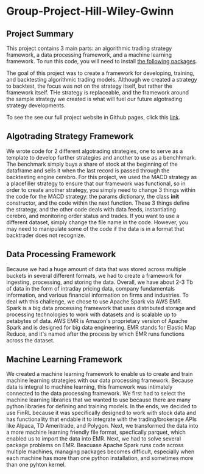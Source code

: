 # Group-Project-Hill-Wiley-Gwinn

## Project Summary

This project contains 3 main parts: an algorithmic trading strategy framework, a data processing framework, and a machine learning framework. To run this code, you will need to install [the following packages](https://julianwileymac.github.io/Group-Project-Hill-Wiley-Gwinn/libraries).

The goal of this project was to create a framework for developing, training, and backtesting algorithmic trading models. Although we created a strategy to backtest, the focus was not on the strategy itself, but rather the framework itself. THe strategy is replaceable, and the framework around the sample strategy we created is what will fuel our future algotrading strategy developments.

To see the see our full project website in Github pages, click this [link](https://angelmvhill.github.io/Group-Project-Hill-Wiley-Gwinn/).

## Algotrading Strategy Framework

We wrote code for 2 different algotrading strategies, one to serve as a template to develop further strategies and another to use as a benchhmark. The benchmark simply buys a share of stock at the beginning of the dataframe and sells it when the last record is passed through the backtesting engine cerebro. For this project, we used the MACD strategy as a placefiller strategy to ensure that our framework was functional, so in order to create another strategy, you simply need to change 3 things within the code for the MACD strategy: the params dictionary, the class __init__ constructor, and the code within the next function. These 3 things define the strategy, and the other code deals with data feeds, instantiating cerebro, and monitoring order status and trades. If you want to use a different dataset, simply change the file name in the code. However, you may need to manipulate some of the code if the data is in a format that backtrader does not recognize.

## Data Processing Framework
Because we had a huge amount of data that was stored across multiple buckets in several different formats, we had to create a framework for ingesting, processing, and storing the data. Overall, we have about 2-3 Tb of data in the form of intraday pricing data, company fundamentals information, and various financial information on firms and industries. To deal wth this challenge, we chose to use Apache Spark via AWS EMR. Spark is a big data processing framework that uses distributed storage and processing technologies to work with datasets and is scalable up to petabytes of data. AWS EMR is Amazon's proprietary version of Apache Spark and is designed for big data engineering. EMR stands for Elastic Map Reduce, and it's named after the process by which EMR runs functions across the dataset.

## Machine Learning Framework
We created a machine learning framework to enable us to create and train machine learning strategies with our data processing framework. Because data is integral to machine learning, this framework was intimately connected to the data processing framework. We first had to select the machine learning libraries that we wanted to use because there are many python libraries for defining and training models. In the ends, we decided to use FinRL because it was specifically designed to work with stock data and has functionality that endable it to integrate with the trading/brokerage APIs like Alpaca, TD Ameritrade, and Polygon. Next, we transformed the data into a more machine learning friendly file format, specfically parquet, which enabled us to import the data into EMR. Next, we had to solve several package problems on EMR. Beacuase Apache Spark runs code across multiple machines, managing packages becomes difficult, especially when each machine has more than one python installation, and sometimes more than one pyhton kernel.
